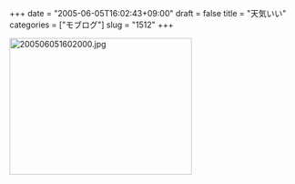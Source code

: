 +++
date = "2005-06-05T16:02:43+09:00"
draft = false
title = "天気いい"
categories = ["モブログ"]
slug = "1512"
+++

<img src="http://ieiriblog.jugem.cc/?image=4184" class="pict" width="320" height="240" alt="200506051602000.jpg" />
&nbsp;
